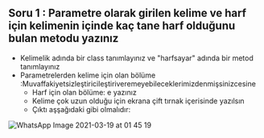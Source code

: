 ###

## Soru 1 : Parametre olarak girilen kelime ve harf için kelimenin içinde kaç tane harf olduğunu bulan metodu yazınız

  - Kelimelik adında bir class tanımlayınız ve "harfsayar" adında bir metod tanımlayınız
  - Parametrelerden kelime için olan bölüme :Muvaffakiyetsizleştiricileştiriveremeyebileceklerimizdenmişsinizcesine
	- Harf için olan bölüme: e yazınız
	- Kelime çok uzun olduğu için ekrana çift tırnak içerisinde yazılsın
	- Çıktı aşşağıdaki gibi olmalıdır:

![WhatsApp Image 2021-03-19 at 01 45 19](https://user-images.githubusercontent.com/70329389/111707298-d9f0cf00-8854-11eb-85b5-32d8c7adc531.jpeg)






